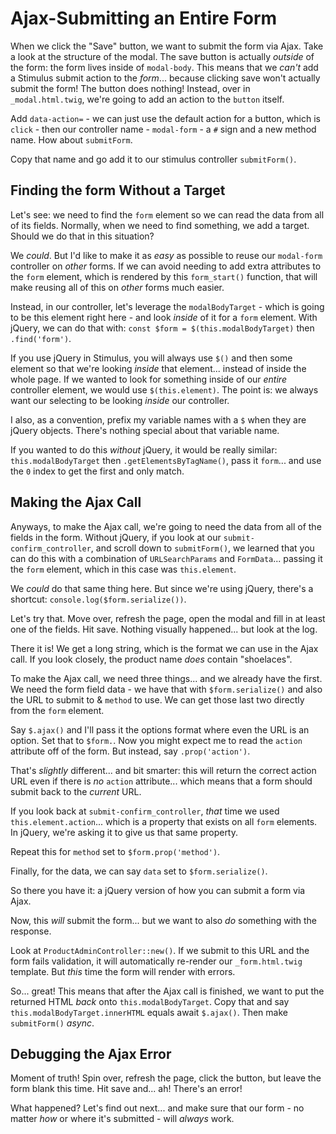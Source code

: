 # Ajax-Submitting an Entire Form

When we click the "Save" button, we want to submit the form via Ajax. Take a look
at the structure of the modal. The save button is actually *outside* of the form:
the form lives inside of `modal-body`. This means that we *can't* add a Stimulus
submit action to the *form*... because clicking save won't actually submit the form!
The button does nothing! Instead, over in `_modal.html.twig`, we're going to add
an action to the `button` itself.

Add `data-action=` - we can just use the default action for a button, which is
`click` - then our controller name - `modal-form` - a `#` sign and a new
method name. How about `submitForm`.

Copy that name and go add it to our stimulus controller `submitForm()`.

## Finding the form Without a Target

Let's see: we need to find the `form` element so we can read the data from all of
its fields. Normally, when we need to find something, we add a target. Should we
do that in this situation?

We *could*. But I'd like to make it as *easy* as possible to reuse our `modal-form`
controller on *other* forms. If we can avoid needing to add extra attributes to
the `form` element, which is rendered by this `form_start()` function, that
will make reusing all of this on *other* forms much easier.

Instead, in our controller, let's leverage the `modalBodyTarget` - which is going
to be this element right here - and look *inside* of it for a `form` element. With
jQuery, we can do that with: `const $form = $(this.modalBodyTarget)` then
`.find('form')`.

If you use jQuery in Stimulus, you will always use `$()` and then some element
so that we're looking *inside* that element... instead of inside the whole page.
If we wanted to look for something inside of our *entire* controller element,
we would use `$(this.element)`. The point is: we always want our selecting
to be looking *inside* our controller.

I also, as a convention, prefix my variable names with a `$` when they are jQuery
objects. There's nothing special about that variable name.

If you wanted to do this *without* jQuery, it would be really similar:
`this.modalBodyTarget` then `.getElementsByTagName()`, pass it `form`... and
use the `0` index to get the first and only match.

## Making the Ajax Call

Anyways, to make the Ajax call, we're going to need the data from all of the
fields in the form. Without jQuery, if you look at our `submit-confirm_controller`,
and scroll down to `submitForm()`, we learned that you can do this with a
combination of `URLSearchParams` and `FormData`... passing it the `form` element,
which in this case was `this.element`.

We *could* do that same thing here. But since we're using jQuery, there's a
shortcut: `console.log($form.serialize())`.

Let's try that. Move over, refresh the page, open the modal and fill in at least
one of the fields. Hit save. Nothing visually happened... but look at the log.

There it is! We get a long string, which is the format we can use in the
Ajax call. If you look closely, the product name *does* contain "shoelaces".

To make the Ajax call, we need three things... and we already have the first.
We need the form field data - we have that with `$form.serialize()` and also the
URL to submit to & `method` to use. We can get those last two directly from
the `form` element.

Say `$.ajax()` and I'll pass it the options format where even the URL is
an option. Set that to `$form.`. Now you might expect me to read the `action`
attribute off of the form. But instead, say `.prop('action')`.

That's *slightly* different... and bit smarter: this will return the correct action
URL even if there is *no* `action` attribute... which means that a form should
submit back to the *current* URL.

If you look back at `submit-confirm_controller`, *that* time we used
`this.element.action`... which is a property that exists on all `form` elements.
In jQuery, we're asking it to give us that same property.

Repeat this for `method` set to `$form.prop('method')`.

Finally, for the data, we can say `data` set to `$form.serialize()`.

So there you have it: a jQuery version of how you can submit a form via Ajax.

Now, this *will* submit the form... but we want to also *do* something with the
response.

Look at `ProductAdminController::new()`. If we submit to this URL and the form
fails validation, it will automatically re-render our `_form.html.twig` template.
But *this* time the form will render with errors.

So... great! This means that after the Ajax call is finished, we want to put
the returned HTML *back* onto `this.modalBodyTarget`. Copy that and say
`this.modalBodyTarget.innerHTML` equals await `$.ajax()`. Then make `submitForm()`
*async*.

## Debugging the Ajax Error

Moment of truth! Spin over, refresh the page, click the button, but leave the
form blank this time. Hit save and... ah! There's an error!

What happened? Let's find out next... and make sure that our form - no matter
*how* or where it's submitted - will *always* work.
